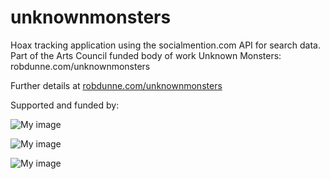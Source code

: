 unknownmonsters
===============

Hoax tracking application using the socialmention.com API for search data. Part of the Arts Council funded body of work Unknown Monsters: robdunne.com/unknownmonsters

Further details at [robdunne.com/unknownmonsters](http://robdunne.com/unknownmonsters)

Supported and funded by:

![My image](robdunne.github.com/unknownmonsters/img/artscouncil.png)

![My image](robdunne.github.com/unknownmonsters/img/cfcca.png)

![My image](robdunne.github.com/unknownmonsters/img/blueroof.png)

